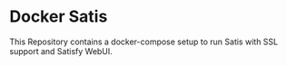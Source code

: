 # Docker Satis

This Repository contains a docker-compose setup to run Satis with SSL support and Satisfy WebUI.
